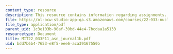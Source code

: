 ```yaml
---
content_type: resource
description: This resource contains information regarding assignments.
file: https://ol-ocw-studio-app-qa.s3.amazonaws.com/courses/22-033-nuclear-systems-design-project-fall-2011/bdd7b6b47653e8f5eee6aca39167550b_MIT22_033F11_asn_journal1b.pdf
file_type: application/pdf
parent_uid: 1c3e103b-90af-39bd-44e4-7bcdaa1a5133
resourcetype: Document
title: MIT22_033F11_asn_journal1b.pdf
uid: bdd7b6b4-7653-e8f5-eee6-aca39167550b
---
```

